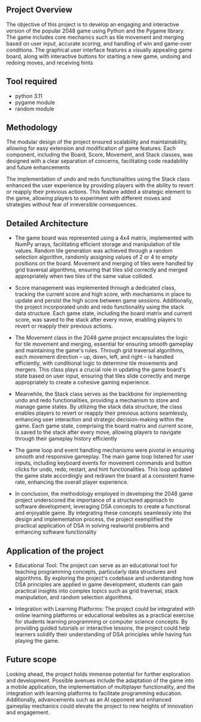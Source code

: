 ## Project Overview

The objective of this project is to develop an engaging and interactive version of
the popular 2048 game using Python and the Pygame library. The game includes
core mechanics such as tile movement and merging based on user input,
accurate scoring, and handling of win and game-over conditions. The graphical
user interface features a visually appealing game board, along with interactive
buttons for starting a new game, undoing and redoing moves, and receiving
hints

## Tool required

- python 3.11
- pygame module
- random module

## Methodology 

The modular design of the project
ensured scalability and maintainability, allowing for easy extension and
modification of game features. Each component, including the Board,
Score, Movement, and Stack classes, was designed with a clear
separation of concerns, facilitating code readability and future
enhancements

 The implementation of undo and redo
functionalities using the Stack class enhanced the user experience by
providing players with the ability to revert or reapply their previous
actions. This feature added a strategic element to the game, allowing
players to experiment with different moves and strategies without fear of
irreversible consequences.

## Detailed Architecture

- The game board was represented using a 4x4 matrix, implemented with NumPy
arrays, facilitating efficient storage and manipulation of tile values. Random tile
generation was achieved through a random selection algorithm, randomly
assigning values of 2 or 4 to empty positions on the board. Movement and
merging of tiles were handled by grid traversal algorithms, ensuring that tiles
slid correctly and merged appropriately when two tiles of the same value
collided.

- Score management was implemented through a dedicated class, tracking the
current score and high score, with mechanisms in place to update and persist the
high score between game sessions. Additionally, the project incorporated undo
and redo functionality using the stack data structure. Each game state, including
the board matrix and current score, was saved to the stack after every move,
enabling players to revert or reapply their previous actions.

- The Movement class in the 2048 game project encapsulates the logic for tile
movement and merging, essential for ensuring smooth gameplay and
maintaining the game's rules. Through grid traversal algorithms, each
movement direction – up, down, left, and right – is handled efficiently, with
conditional logic to determine tile movements and mergers. This class plays a
crucial role in updating the game board's state based on user input, ensuring that
tiles slide correctly and merge appropriately to create a cohesive gaming
experience.

- Meanwhile, the Stack class serves as the backbone for implementing undo and
redo functionalities, providing a mechanism to store and manage game states.
By utilizing the stack data structure, the class enables players to revert or
reapply their previous actions seamlessly, enhancing user interaction and
strategic decision-making within the game. Each game state, comprising the
board matrix and current score, is saved to the stack after every move, allowing
players to navigate through their gameplay history efficiently

- The game loop and event handling mechanisms were pivotal in ensuring smooth
and responsive gameplay. The main game loop listened for user inputs,
including keyboard events for movement commands and button clicks for undo,
redo, restart, and hint functionalities. This loop updated the game state
accordingly and redrawn the board at a consistent frame rate, enhancing the
overall player experience.

- In conclusion, the methodology employed in developing the 2048 game project
underscored the importance of a structured approach to software development,
leveraging DSA concepts to create a functional and enjoyable game. By
integrating these concepts seamlessly into the design and implementation
process, the project exemplified the practical application of DSA in solving realworld problems and enhancing software functionality

## Application of the project

- Educational Tool: The project can serve as an educational tool for
teaching programming concepts, particularly data structures and
algorithms. By exploring the project's codebase and understanding how
DSA principles are applied in game development, students can gain
practical insights into complex topics such as grid traversal, stack
manipulation, and random selection algorithms.

- Integration with Learning Platforms: The project could be integrated
with online learning platforms or educational websites as a practical
exercise for students learning programming or computer science
concepts. By providing guided tutorials or interactive lessons, the project
could help learners solidify their understanding of DSA principles while
having fun playing the game.

## Future scope
Looking ahead, the project holds immense potential for further exploration and
development. Possible avenues include the adaptation of the game into a mobile
application, the implementation of multiplayer functionality, and the integration
with learning platforms to facilitate programming education. Additionally,
advancements such as an AI opponent and enhanced gameplay mechanics could
elevate the project to new heights of innovation and engagement.
